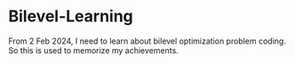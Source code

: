 # Bilevel-Learning
From 2 Feb 2024, I need to learn about bilevel optimization problem coding. So this is used to memorize my achievements.
